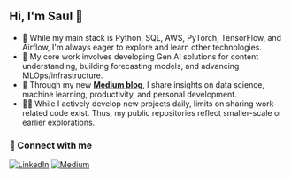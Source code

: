 ## Hi, I'm Saul 👋

- 🐍 While my main stack is Python, SQL, AWS, PyTorch, TensorFlow, and Airflow, I'm always eager to explore and learn other technologies.
- 🤖 My core work involves developing Gen AI solutions for content understanding, building forecasting models, and advancing MLOps/infrastructure.
- 📝 Through my new [**Medium blog**](https://medium.com/@tuusuario), I share insights on data science, machine learning, productivity, and personal development.
- 👨‍💻 While I actively develop new projects daily, limits on sharing work-related code exist. Thus, my public repositories reflect smaller-scale or earlier explorations.

  
### 🔗 Connect with me
[![LinkedIn](https://img.shields.io/badge/LinkedIn-0A66C2?style=flat&logo=linkedin&logoColor=white)](https://www.linkedin.com/in/saul-alejandro-villarados-flores-40b09b370/)
[![Medium](https://img.shields.io/badge/Medium-000000?style=flat&logo=medium&logoColor=white)]([https://medium.com/@tuusuario](https://medium.com/@saul.villarados))
<!--
**saul-villarados/saul-villarados** is a ✨ _special_ ✨ repository because its `README.md` (this file) appears on your GitHub profile.

Here are some ideas to get you started:

- 🔭 I’m currently working on ...
- 🌱 I’m currently learning ...
- 👯 I’m looking to collaborate on ...
- 🤔 I’m looking for help with ...
- 💬 Ask me about ...
- 📫 How to reach me: ...
- 😄 Pronouns: ...
- ⚡ Fun fact: ...
-->
